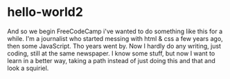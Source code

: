 # hello-world2
And so we begin FreeCodeCamp
i've wanted to do something like this for a while. I'm a journalist who started messing with html & css a few years ago, then some JavaScript. Tho years went by. Now I hardly do any writing, just coding, still at the same newspaper. I know some stuff, but now I want to learn in a better way, taking a path instead of just doing this and that and look a squiriel.
